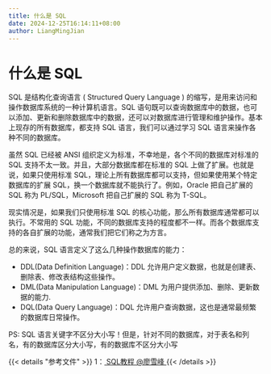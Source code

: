 ```yaml
---
title: 什么是 SQL
date: 2024-12-25T16:14:11+08:00
author: LiangMingJian
---
```


# 什么是 SQL

SQL 是结构化查询语言 ( Structured Query Language ) 的缩写，是用来访问和操作数据库系统的一种计算机语言。SQL 语句既可以查询数据库中的数据，也可以添加、更新和删除数据库中的数据，还可以对数据库进行管理和维护操作。基本上现存的所有数据库，都支持 SQL 语言，我们可以通过学习 SQL 语言来操作各种不同的数据库。

虽然 SQL 已经被 ANSI 组织定义为标准，不幸地是，各个不同的数据库对标准的 SQL 支持不太一致。并且，大部分数据库都在标准的 SQL 上做了扩展。也就是说，如果只使用标准 SQL，理论上所有数据库都可以支持，但如果使用某个特定数据库的扩展 SQL，换一个数据库就不能执行了。例如，Oracle 把自己扩展的 SQL 称为 PL/SQL，Microsoft 把自己扩展的 SQL 称为 T-SQL。

现实情况是，如果我们只使用标准 SQL 的核心功能，那么所有数据库通常都可以执行。不常用的 SQL 功能，不同的数据库支持的程度都不一样。而各个数据库支持的各自扩展的功能，通常我们把它们称之为方言。

总的来说，SQL 语言定义了这么几种操作数据库的能力：

- DDL(Data Definition Language)：DDL 允许用户定义数据，也就是创建表、删除表、修改表结构这些操作。
- DML(Data Manipulation Language)：DML 为用户提供添加、删除、更新数据的能力.
- DQL(Data Query Language)：DQL 允许用户查询数据，这也是通常最频繁的数据库日常操作。

PS: SQL 语言关键字不区分大小写！但是，针对不同的数据库，对于表名和列名，有的数据库区分大小写，有的数据库不区分大小写

{{< details "参考文件" >}} 
1：[ SQL教程 @廖雪峰 ](https://www.liaoxuefeng.com/wiki/1177760294764384)
{{< /details >}}
